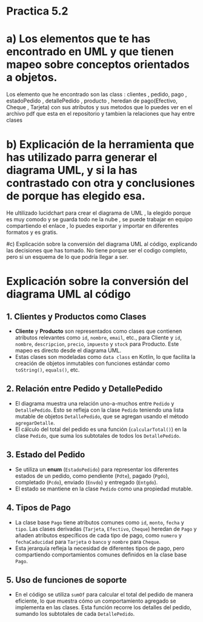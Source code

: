 # Practica 5.2

# a) Los elementos que te has encontrado en UML y que tienen mapeo sobre conceptos orientados a objetos.

Los elemento que he encontrado son las class : clientes , pedido, pago , estadoPedido , detallePedido , producto , heredan de pago(Efectivo, Cheque , Tarjeta) con sus atributos y sus metodos 
que lo puedes ver en el archivo pdf que esta en el repositorio y tambien la relaciones que hay entre clases

# b) Explicación de la herramienta que has utilizado parra generar el diagrama UML, y si la has contrastado con otra y conclusiones de porque has elegido esa.

He ultilizado lucidchart  para crear el diagrama de UML , la elegido porque es muy comodo y se guarda todo ne la nube , se puede trabajar en equipo compartiendo el enlace , lo puedes exportar 
y importar en diferentes formatos y es gratis.

#c) Explicación sobre la conversión del diagrama UML al código, explicando las decisiones que has tomado. No tiene porque ser el codigo completo, pero si un esquema de lo que podría llegar a ser. 

# Explicación sobre la conversión del diagrama UML al código

## 1. Clientes y Productos como Clases

- **Cliente** y **Producto** son representados como clases que contienen atributos relevantes como `id`, `nombre`, `email`, etc., para Cliente y `id`, `nombre`, `descripcion`, `precio`, `impuesto` y `stock` para Producto. Este mapeo es directo desde el diagrama UML.
- Estas clases son modeladas como `data class` en Kotlin, lo que facilita la creación de objetos inmutables con funciones estándar como `toString()`, `equals()`, etc.

## 2. Relación entre Pedido y DetallePedido

- El diagrama muestra una relación uno-a-muchos entre `Pedido` y `DetallePedido`. Esto se refleja con la clase `Pedido` teniendo una lista mutable de objetos `DetallePedido`, que se agregan usando el método `agregarDetalle`.
- El cálculo del total del pedido es una función (`calcularTotal()`) en la clase `Pedido`, que suma los subtotales de todos los `DetallePedido`.

## 3. Estado del Pedido

- Se utiliza un **enum** (`EstadoPedido`) para representar los diferentes estados de un pedido, como pendiente (`Pdte`), pagado (`Pgdo`), completado (`Pcdo`), enviado (`Envdo`) y entregado (`Entgdo`).
- El estado se mantiene en la clase `Pedido` como una propiedad mutable.

## 4. Tipos de Pago

- La clase base `Pago` tiene atributos comunes como `id`, `monto`, `fecha` y `tipo`. Las clases derivadas (`Tarjeta`, `Efectivo`, `Cheque`) heredan de `Pago` y añaden atributos específicos de cada tipo de pago, como `numero` y `fechaCaducidad` para `Tarjeta` o `banco` y `nombre` para `Cheque`.
- Esta jerarquía refleja la necesidad de diferentes tipos de pago, pero compartiendo comportamientos comunes definidos en la clase base `Pago`.

## 5. Uso de funciones de soporte

- En el código se utiliza `sumOf` para calcular el total del pedido de manera eficiente, lo que muestra cómo un comportamiento agregado se implementa en las clases. Esta función recorre los detalles del pedido, sumando los subtotales de cada `DetallePedido`.




